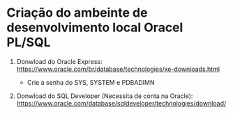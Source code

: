 # Criação do ambeinte de desenvolvimento local Oracel PL/SQL

1. Donwload do Oracle Express: https://www.oracle.com/br/database/technologies/xe-downloads.html

    - Crie a senha do SYS, SYSTEM e PDBADIMN

2. Donwload do SQL Developer (Necessita de conta na Oracle): https://www.oracle.com/database/sqldeveloper/technologies/download/